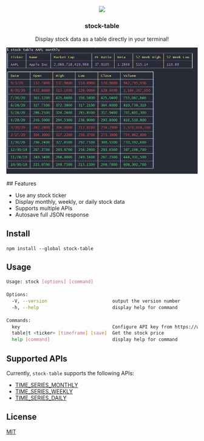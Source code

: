 <p align="center">
  <img src="https://image.flaticon.com/icons/svg/791/791788.svg" height="64">
  <h3 align="center">stock-table</h3>
  <p align="center">Display stock data as a table directly in your terminal!<p>
  <p align="center">
</p>
</p>
<p align="center"><img src="https://raw.githubusercontent.com/NishantGupt1/stock-table/master/example_table.png?token=AFJ7DEB4KEQYNXJ6V7KF4SS7K4BCI" alt="PNG"></p>
## Features

* Use any stock ticker 
* Display monthly, weekly, or daily stock data
* Supports multiple APIs
* Autosave full JSON response

## Install

```
npm install --global stock-table

```

## Usage

```bash
Usage: stock [options] [command]

Options:
  -V, --version                        output the version number
  -h, --help                           display help for command

Commands:
  key                                  Configure API key from https://www.alphavantage.co
  table|t <ticker> [timeframe] [save]  Get the stock price
  help [command]                       display help for command
```

## Supported APIs

Currently, `stock-table` supports the following APIs:

- [TIME_SERIES_MONTHLY](https://www.alphavantage.co/documentation/#monthly)
- [TIME_SERIES_WEEKLY](https://www.alphavantage.co/documentation/#weekly)
- [TIME_SERIES_DAILY](https://www.alphavantage.co/documentation/#daily)


## License

[MIT](https://opensource.org/licenses/MIT)